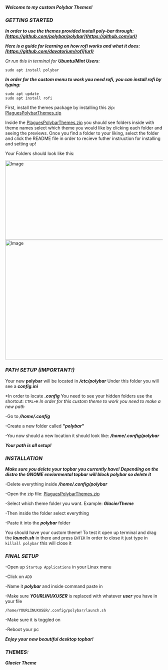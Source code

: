 **_Welcome to my custom Polybar Themes!_**


### *GETTING STARTED*

**_In order to use the themes provided install poly-bar through: [https://github.com/polybar/polybar](https://github.com/url)_**

**_Here is a guide for learning on how rofi works and what it does: [https://github.com/davatorium/rofi](url)_**

_Or run this in terminal for **Ubuntu/Mint Users**:_

```
sudo apt install polybar
```

 **_In order for the custom menu to work you need rofi, you can install rofi by typing:_**
```
sudo apt update
sudo apt install rofi
```

First, install the themes package by installing this zip: 
[PlaguesPolybarThemes.zip](https://github.com/user-attachments/files/21393241/PlaguesPolybarThemes.zip)

Inside the [PlaguesPolybarThemes.zip](https://github.com/user-attachments/files/21393241/PlaguesPolybarThemes.zip) you should see folders inside with theme names select which theme you would like by clicking each folder and seeing the previews. Once you find a folder to your liking, select the folder and click the README file in order to recieve futher instruction for installing and setting up!

Your Folders should look like this: 

<img width="512" height="254" alt="Image" src="https://github.com/user-attachments/assets/cfd1b6a1-cbf0-4b77-bd37-7650c9740def" />

<img width="512" height="383" alt="Image" src="https://github.com/user-attachments/assets/6ba603e4-9df9-4a2b-ae75-3d06d9f7a7e7" />

### *PATH SETUP (IMPORTANT!)*

Your new **polybar** will be located in **_/etc/polybar_**
Under this folder you will see a **_config.ini_**

*In order to locate **_.config_** You need to see your hidden folders use the shortcut: `CTRL+H` *In order for this custom theme to work you need to make a new path*

-Go to **_/home/.config_** 

-Create a new folder called **"_polybar_"** 

-You now should a new location it should look like: **_/home/.config/polybar_**

**_Your path is all setup!_**

### *INSTALLATION*
**_**Make sure you delete your topbar you currently have!**
*Depending on the distro the GNOME enviormental topbar will block polybar so delete it*_**

-Delete everything inside **_/home/.config/polybar_** 

-Open the zip file: [PlaguesPolybarThemes.zip](https://github.com/user-attachments/files/21393241/PlaguesPolybarThemes.zip)

-Select which theme folder you want. Example: _**GlacierTheme**_

-Then inside the folder select everything 

-Paste it into the _**polybar**_ folder 

You should have your custom theme! 
To test it open up terminal and drag the **_launch.sh_** in there and press `ENTER`
In order to close it just type in `killall polybar` this will close it 

### *FINAL SETUP*

-Open up `Startup Applications` in your Linux menu

-Click on `ADD`

-Name it **_polybar_** and inside command paste in

-Make sure **_YOURLINUXUSER_** is replaced with whatever **_user_** you have in your file

`/home/YOURLINUXUSER/.config/polybar/launch.sh`

-Make sure it is toggled on

-Reboot your pc

**_Enjoy your new beautiful desktop topbar!_**

### *THEMES:*

**_Glacier Theme_**




